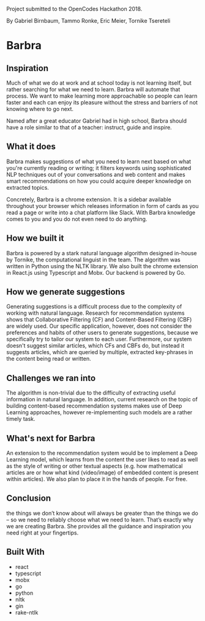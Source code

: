 Project submitted to the OpenCodes Hackathon 2018.

By Gabriel Birnbaum, Tammo Ronke, Eric Meier, Tornike Tsereteli

# Barbra

## Inspiration
Much of what we do at work and at school today is not learning itself, but rather searching for what we need to learn. Barbra will automate that process. We want to make learning more approachable so people can learn faster and each can enjoy its pleasure without the stress and barriers of not knowing where to go next.

Named after a great educator Gabriel had in high school, Barbra should have a role similar to that of a teacher: instruct, guide and inspire.

## What it does
Barbra makes suggestions of what you need to learn next based on what you're currently reading or writing; it filters keywords using sophisticated NLP techniques out of your conversations and web content and makes smart recommendations on how you could acquire deeper knowledge on extracted topics.

Concretely, Barbra is a chrome extension. It is a sidebar available throughout your browser which releases information in form of cards as you read a page or write into a chat platform like Slack. With Barbra knowledge comes to you and you do not even need to do anything.

## How we built it
Barbra is powered by a stark natural language algorithm designed in-house by Tornike, the computational linguist in the team. The algorithm was written in Python using the NLTK library. We also built the chrome extension in React.js using Typescript and Mobx. Our backend is powered by Go.

## How we generate suggestions
Generating suggestions is a difficult process due to the complexity of working with natural language. Research for recommendation systems shows that Collaborative Filtering (CF) and Content-Based Filtering (CBF) are widely used. Our specific application, however, does not consider the preferences and habits of other users to generate suggestions, because we specifically try to tailor our system to each user. Furthermore, our system doesn't suggest similar articles, which CFs and CBFs do, but instead it suggests articles, which are queried by multiple, extracted key-phrases in the content being read or written.

## Challenges we ran into
The algorithm is non-trivial due to the difficulty of extracting useful information in natural language. In addition, current research on the topic of building content-based recommendation systems makes use of Deep Learning approaches, however re-implementing such models are a rather timely task.

## What's next for Barbra
An extension to the recommendation system would be to implement a Deep Learning model, which learns from the content the user likes to read as well as the style of writing or other textual aspects (e.g. how mathematical articles are or how what kind (video/image) of embedded content is present within articles). We also plan to place it in the hands of people. For free.

## Conclusion
the things we don’t know about will always be greater than the things we do – so we need to reliably choose what we need to learn. That’s exactly why we are creating Barbra. She provides all the guidance and inspiration you need right at your fingertips.

## Built With
* react
* typescript
* mobx
* go
* python
* nltk
* gin
* rake-ntlk

